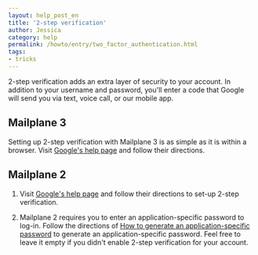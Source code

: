 ```yaml
---
layout: help_post_en
title: '2-step verification'
author: Jessica
category: help
permalink: /howto/entry/two_factor_authentication.html
tags:
- tricks
---
```


2-step verification adds an extra layer of security to your account. In addition to your username and password, you'll enter a code that Google will send you via text, voice call, or our mobile app.

## Mailplane 3

Setting up 2-step verification with Mailplane 3 is as simple as it is within a browser. Visit [Google's help page](https://support.google.com/accounts/answer/180744?hl=en) and follow their directions.

## Mailplane 2

1. Visit [Google's help page](https://support.google.com/accounts/answer/180744?hl=en) and follow their directions to set-up 2-step verification.

2. Mailplane 2 requires you to enter an application-specific password to log-in. Follow the directions of [How to generate an application-specific password](https://support.google.com/accounts/answer/185833?hl=en) to generate an application-specific password. Feel free to leave it empty if you didn't enable 2-step verification for your account.
